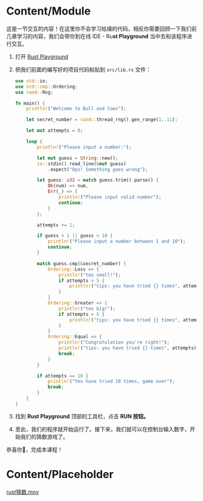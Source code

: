 # Content/Module

这是一节交互的内容！在这里你不会学习枯燥的代码，相反你需要回顾一下我们前几章学习的内容，我们会带你到在线 IDE - Ru**st Playground** 当中去和该程序进行交互。

1. 打开 [Rust Playground](https://play.rust-lang.org/?version=stable&mode=debug&edition=2021)
2. 把我们前面的编写好的项目代码粘贴到 `src/lib.rs` 文件：
    
    ```rust
    use std::io;
    use std::cmp::Ordering;
    use rand::Rng;
    
    fn main() {
        println!("Welcome to Bull and Cows");
    
        let secret_number = rand::thread_rng().gen_range(1..11);
    
        let mut attempts = 0;
    
        loop {
            println!("Please input a number:");
    
            let mut guess = String::new();
            io::stdin().read_line(&mut guess)
                .expect("Ops! Something goes wrong");
    
            let guess: u32 = match guess.trim().parse() {
                Ok(num) => num,
                Err(_) => {
                    println!("Please input valid number");
                    continue;
                }
            };
    
            attempts += 1;
    
            if guess < 1 || guess > 10 {
                println!("Please input a number between 1 and 10");
                continue;
            }
    
            match guess.cmp(&secret_number) {
                Ordering::Less => {
                    println!("too small!");
                    if attempts > 5 {
                        println!("tips: you have tried {} times", attempts);
                    }
                }
                Ordering::Greater => {
                    println!("too big!");
                    if attempts > 5 {
                        println!("tips: you have tried {} times", attempts);
                    }
                }
                Ordering::Equal => {
                    println!("Congratulation you're right!");
                    println!("tips: you have tried {} times", attempts);
                    break;
                }
            }
    
            if attempts == 10 {
                println!("You have tried 10 times, game over");
                break;
            }
        }
    }
    ```
    
3. 找到 **Rust Playground** 顶部的工具栏，点击 **RUN 按钮。**
4. 至此，我们的程序就开始运行了。接下来，我们就可以在控制台输入数字，开始我们的猜数游戏了。

恭喜你🎉，完成本课程！

# Content/Placeholder

[rust猜数.mov](./video/rust%E7%8C%9C%E6%95%B0.mov)